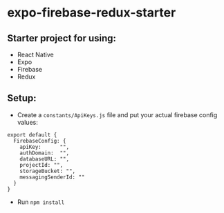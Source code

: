# expo-firebase-redux-starter

## Starter project for using:
- React Native
- Expo
- Firebase
- Redux

## Setup:

- Create a `constants/ApiKeys.js` file and put your actual firebase config values:
```
export default {
  FirebaseConfig: {
    apiKey:      "",
    authDomain:  "",
    databaseURL: "",
    projectId: "",
    storageBucket: "",
    messagingSenderId: ""
  }
}
```
- Run `npm install`
